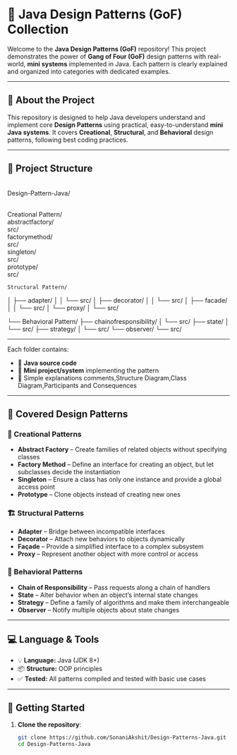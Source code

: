 # 🎯 Java Design Patterns (GoF) Collection

Welcome to the **Java Design Patterns (GoF)** repository! This project demonstrates the power of **Gang of Four (GoF)** design patterns with real-world, **mini systems** implemented in Java. Each pattern is clearly explained and organized into categories with dedicated examples.

---

## 🧠 About the Project

This repository is designed to help Java developers understand and implement core **Design Patterns** using practical, easy-to-understand **mini Java systems**. It covers **Creational**, **Structural**, and **Behavioral** design patterns, following best coding practices.

---

## 📁 Project Structure

<br>Design-Pattern-Java/

 <br>Creational Pattern/
    <br>abstractfactory/
    <br>src/
    <br>factorymethod/
    <br>src/
    <br>singleton/
    <br>src/
    <br>prototype/
    <br>src/

    Structural Pattern/
│   ├── adapter/
│   │   └── src/
│   ├── decorator/
│   │   └── src/
│   ├── facade/
│   │   └── src/
│   └── proxy/
│       └── src/

└── Behavioral Pattern/
    ├── chainofresponsibility/
    │   └── src/
    ├── state/
    │   └── src/
    ├── strategy/
    │   └── src/
    └── observer/
        └── src/


--- 

Each folder contains:
- 📄 **Java source code**
- 🧪 **Mini project/system** implementing the pattern
- 📘 Simple explanations comments,Structure Diagram,Class Diagram,Participants and Consequences

---

## 🧰 Covered Design Patterns

### 🔨 Creational Patterns
- **Abstract Factory** – Create families of related objects without specifying classes
- **Factory Method** – Define an interface for creating an object, but let subclasses decide the instantiation
- **Singleton** – Ensure a class has only one instance and provide a global access point
- **Prototype** – Clone objects instead of creating new ones

### 🏗️ Structural Patterns
- **Adapter** – Bridge between incompatible interfaces
- **Decorator** – Attach new behaviors to objects dynamically
- **Façade** – Provide a simplified interface to a complex subsystem
- **Proxy** – Represent another object with more control or access

### 🔁 Behavioral Patterns
- **Chain of Responsibility** – Pass requests along a chain of handlers
- **State** – Alter behavior when an object’s internal state changes
- **Strategy** – Define a family of algorithms and make them interchangeable
- **Observer** – Notify multiple objects about state changes

---

## 💻 Language & Tools

- 💡 **Language:** Java (JDK 8+)
- 📦 **Structure:** OOP principles
- ✅ **Tested:** All patterns compiled and tested with basic use cases

---

## 🚀 Getting Started

1. **Clone the repository**:
   ```sh
   git clone https://github.com/SonaniAkshit/Design-Patterns-Java.git
   cd Design-Patterns-Java
